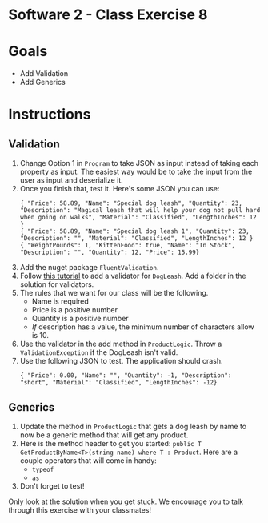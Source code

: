 # Software 2 - Class Exercise 8

# Goals
- Add Validation
- Add Generics

# Instructions
## Validation
1. Change Option 1 in `Program` to take JSON as input instead of taking each property as input.  The easiest way would be to take the input from the user as input and deserialize it.
1. Once you finish that, test it.  Here's some JSON you can use:
	```
	{ "Price": 58.89, "Name": "Special dog leash", "Quantity": 23, "Description": "Magical leash that will help your dog not pull hard when going on walks", "Material": "Classified", "LengthInches": 12 }
	{ "Price": 58.89, "Name": "Special dog leash 1", "Quantity": 23, "Description": "", "Material": "Classified", "LengthInches": 12 }
	{ "WeightPounds": 1, "KittenFood": true, "Name": "In Stock", "Description": "", "Quantity": 12, "Price": 15.99}
	```
1. Add the nuget package `FluentValidation`.
1. Follow [this tutorial](https://docs.fluentvalidation.net/en/latest/start.html) to add a validator for `DogLeash`.  Add a folder in the solution for validators.
1. The rules that we want for our class will be the following.
   - Name is required
   - Price is a positive number
   - Quantity is a positive number
   - _If_ description has a value, the minimum number of characters allow is 10.
1. Use the validator in the add method in `ProductLogic`.  Throw a `ValidationException` if the DogLeash isn't valid.
1. Use the following JSON to test. The application should crash.
	```
	{ "Price": 0.00, "Name": "", "Quantity": -1, "Description": "short", "Material": "Classified", "LengthInches": -12}
	```

## Generics
1. Update the method in `ProductLogic` that gets a dog leash by name to now be a generic method that will get any product.
1. Here is the method header to get you started: `public T GetProductByName<T>(string name) where T : Product`. Here are a couple operators that will come in handy:
   - `typeof`
   - `as`
1. Don't forget to test!

Only look at the solution when you get stuck.  We encourage you to talk through this exercise with your classmates!